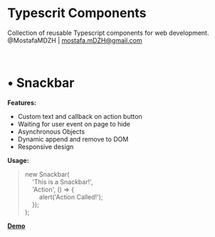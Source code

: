# Typescrit Components
Collection of reusable Typescript components for web development.<br>
@MostafaMDZH | mostafa.mDZH@gmail.com</br>

</br>

# • Snackbar

<b>Features:</b>
<ul>
    <li>Custom text and callback on action button</li>
    <li>Waiting for user event on page to hide</li>
    <li>Asynchronous Objects</li>
    <li>Dynamic append and remove to DOM</li>
    <li>Responsive design</li>
</ul>

<b>Usage:</b>
> new Snackbar(</br>
>&nbsp;&nbsp;&nbsp;&nbsp;'This is a Snackbar!',</br>
>&nbsp;&nbsp;&nbsp;&nbsp;'Action', () => {</br>
>&nbsp;&nbsp;&nbsp;&nbsp;&nbsp;&nbsp;&nbsp;&nbsp;alert('Action Called!');</br>
>&nbsp;&nbsp;&nbsp;&nbsp;});</br>
>);

<a href="https://typescript-components.demos.mostafa.mdzh.ir/snackbar"><b><u>Demo</u></b></a>

